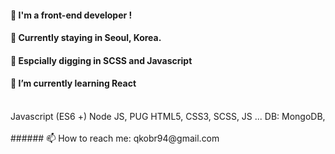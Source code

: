 
#### 🙋‍ I'm a front-end developer !
#### 📍 Currently staying in Seoul, Korea.
#### 💛 Espcially digging in SCSS and Javascript
#### 🌱 I’m currently learning React

<br>
Javascript (ES6 +)
Node JS, PUG
HTML5, CSS3, SCSS, JS ...
DB: MongoDB, 

<br>
<br>
###### 📫 How to reach me: qkobr94@gmail.com

<!--
**SumiSeo/SumiSeo** is a ✨ _special_ ✨ repository because its `README.md` (this file) appears on your GitHub profile.

Here are some ideas to get you started:

- 🔭 I’m currently working on ...
- 🌱 I’m currently learning ...
- 👯 I’m looking to collaborate on ...
- 🤔 I’m looking for help with ...
- 💬 Ask me about ...
- 📫 How to reach me: ...
- 😄 Pronouns: ...
- ⚡ Fun fact: ...
-->
